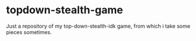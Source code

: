# topdown-stealth-game
Just a repository of my top-down-stealth-idk game, from which i take some pieces sometimes.
